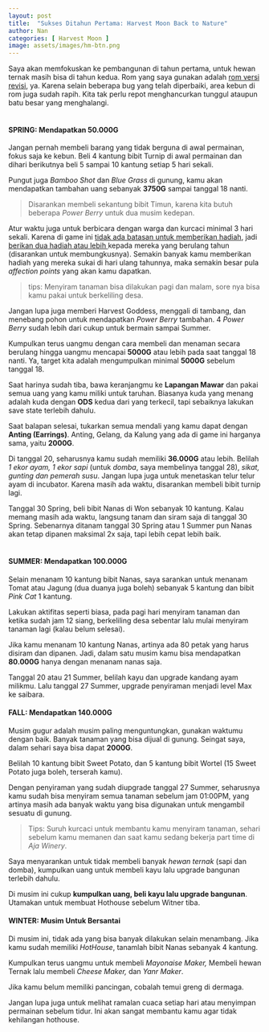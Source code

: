 ```yaml
---
layout: post
title:  "Sukses Ditahun Pertama: Harvest Moon Back to Nature"
author: Nan
categories: [ Harvest Moon ]
image: assets/images/hm-btn.png
---
```


Saya akan memfokuskan ke pembangunan di tahun pertama, untuk hewan ternak masih bisa di tahun kedua.
Rom yang saya gunakan adalah <u>rom versi revisi</u>, ya. Karena selain beberapa bug yang telah diperbaiki, area kebun di rom juga sudah rapih. Kita tak perlu repot menghancurkan tunggul ataupun batu besar yang menghalangi.
<br/>
<br/>
#### SPRING: Mendapatkan 50.000G   

Jangan pernah membeli barang yang tidak berguna di awal permainan, fokus saja ke kebun. Beli 4 kantung bibit Turnip di awal permainan dan dihari berikutnya beli 5 sampai 10 kantung setiap 5 hari sekali.

Pungut juga *Bamboo Shot* dan *Blue Grass* di gunung, kamu akan mendapatkan tambahan uang sebanyak **3750G** sampai tanggal 18 nanti.

> Disarankan membeli sekantung bibit Timun, karena kita butuh beberapa *Power Berry* untuk dua musim kedepan.

Atur waktu juga untuk berbicara dengan warga dan kurcaci minimal 3 hari sekali.
Karena di game ini <u>tidak ada batasan untuk memberikan hadiah</u>, jadi <u>berikan dua hadiah atau lebih </u> kepada mereka yang berulang tahun (disarankan untuk membungkusnya).
Semakin banyak kamu memberikan hadiah yang mereka sukai di hari ulang tahunnya, maka semakin besar pula _affection points_ yang akan kamu dapatkan.

> tips: Menyiram tanaman bisa dilakukan pagi dan malam, sore nya bisa kamu pakai untuk berkeliling desa.

Jangan lupa juga memberi Harvest Goddess, menggali di tambang, dan menebang pohon untuk mendapatkan *Power Berry* tambahan.
4 *Power Berry* sudah lebih dari cukup untuk bermain sampai Summer.

Kumpulkan terus uangmu dengan cara membeli dan menaman secara berulang hingga uangmu mencapai **5000G** atau lebih pada saat tanggal 18 nanti.
Ya, target kita adalah mengumpulkan minimal **5000G** sebelum tanggal 18.

Saat harinya sudah tiba, bawa keranjangmu ke **Lapangan Mawar** dan pakai semua uang yang kamu miliki untuk taruhan.
Biasanya kuda yang menang adalah kuda dengan **ODS** kedua dari yang terkecil, tapi sebaiknya lakukan save state terlebih dahulu.

Saat balapan selesai, tukarkan semua mendali yang kamu dapat dengan **Anting (Earrings)**.
Anting, Gelang, da Kalung yang ada di game ini harganya sama, yaitu **2000G**.

Di tanggal 20, seharusnya kamu sudah memiliki **36.000G** atau lebih. Belilah *1 ekor ayam, 1 ekor sapi* (untuk *domba*, saya membelinya tanggal 28), *sikat, gunting dan pemerah susu*. Jangan lupa juga untuk menetaskan telur telur ayam di incubator.
Karena masih ada waktu, disarankan membeli bibit turnip lagi.

Tanggal 30 Spring, beli bibit Nanas di Won sebanyak 10 kantung. Kalau memang masih ada waktu, langsung tanam dan siram saja di tanggal 30 Spring.
Sebenarnya ditanam tanggal 30 Spring atau 1 Summer pun Nanas akan tetap dipanen maksimal 2x saja, tapi lebih cepat lebih baik.
<br/>
<br/>
#### SUMMER: Mendapatkan 100.000G

Selain menanam 10 kantung bibit Nanas, saya sarankan untuk menanam Tomat atau Jagung (dua duanya juga boleh) sebanyak 5 kantung dan bibit *Pink Cat* 1 kantung.

Lakukan aktifitas seperti biasa, pada pagi hari menyiram tanaman dan ketika sudah jam 12 siang, berkeliling desa sebentar lalu mulai menyiram tanaman lagi (kalau belum selesai).

Jika kamu menanam 10 kantung Nanas, artinya ada 80 petak yang harus disiram dan dipanen. Jadi, dalam satu musim kamu bisa mendapatkan **80.000G** hanya dengan menanam nanas saja.

Tanggal 20 atau 21 Summer, belilah kayu dan upgrade kandang ayam milikmu. Lalu tanggal 27 Summer, upgrade penyiraman menjadi level Max ke saibara.


#### FALL: Mendapatkan 140.000G 
Musim gugur adalah musim paling menguntungkan, gunakan waktumu dengan baik.
Banyak tanaman yang bisa dijual di gunung. Seingat saya, dalam sehari saya bisa dapat **2000G**.

Belilah 10 kantung bibit Sweet Potato, dan 5 kantung bibit Wortel (15 Sweet Potato juga boleh, terserah kamu).

Dengan penyiraman yang sudah diupgrade tanggal 27 Summer, seharusnya kamu sudah bisa menyiram semua tanaman sebelum  jam 01:00PM, yang artinya masih ada banyak waktu yang bisa digunakan untuk mengambil sesuatu di gunung.

> Tips: Suruh kurcaci untuk membantu kamu menyiram tanaman, sehari sebelum kamu memanen dan saat kamu sedang bekerja part time di *Aja Winery*.

Saya menyarankan untuk tidak membeli banyak *hewan ternak* (sapi dan domba), kumpulkan uang untuk membeli kayu lalu upgrade bangunan terlebih dahulu.

Di musim ini cukup **kumpulkan uang, beli kayu lalu upgrade bangunan**. Utamakan untuk membuat Hothouse sebelum Witner tiba.


#### WINTER: Musim Untuk Bersantai 
Di musim ini, tidak ada yang bisa banyak dilakukan selain menambang. Jika kamu sudah memiliki *HotHouse*, tanamlah bibit Nanas sebanyak 4 kantung.

Kumpulkan terus uangmu untuk membeli *Mayonaise Maker,* Membeli hewan Ternak lalu membeli *Cheese Maker,* dan *Yanr Maker*.

Jika kamu belum memiliki pancingan, cobalah temui greng di dermaga.

Jangan lupa juga untuk melihat ramalan cuaca setiap hari atau menyimpan permainan sebelum tidur. Ini akan sangat membantu kamu agar tidak kehilangan hothouse.
